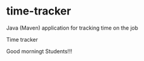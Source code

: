 # time-tracker
Java (Maven) application for tracking time on the job

Time tracker

Good morningt Students!!!
